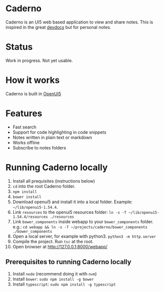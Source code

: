 # Caderno
Caderno is an UI5 web based application to view and share notes. This is inspired in the great [devdocs](http://devdocs.io) but for personal notes.

# Status
Work in progress. Not yet usable.

# How it works
Caderno is built in [OpenUI5](http://openui5.org)

# Features
 - Fast search
 - Support for code highlighting in code snippets
 - Notes written in plain text or markdown
 - Works offline
 - Subscribe to notes folders
 
# Running Caderno locally
 1. Install all prequisites (instructions below)
 2. `cd` into the root Caderno folder.
 3. `npm install` 
 4. `bower install`
 5. Download openui5 and install it into a local folder. Example: `~/lib/openui5-1.54.4`. 
 6. Link `resources` to the openui5 resources folder: `ln -s -T ~/lib/openui5-1.54.4/resources ./resources`
 7. Link `bower_components` inside webapp to your `bower_components` folder. e.g.: `cd webapp && ln -s -T ~/projects/caderno/bower_components ./bower_components`
 8. Open a local server, for example with python3. `python3 -m http.server`
 9. Compile the project. Run `tsc` at the root.
 9. Open browser at http://127.0.0.1:8000/webapp/
 
## Prerequisites to running Caderno locally
 1. Install `node` (recommend doing it with `nvm`)
 2. Install `bower`: `sudo npm install -g bower`
 3. Install `typescript`: `sudo npm install -g typescript`

